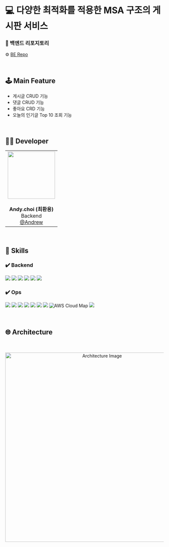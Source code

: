 
<div >
    <h1> 💻 다양한 최적화를 적용한 MSA 구조의 게시판 서비스</h1>
</div>

<div>

### 🔗 백엔드 리포지토리  
⚙️ <a href="https://github.com/boaR-d/backEnd">BE Repo</a>
</div>
<br>

## 🕹️ Main Feature
* 게시글 CRUD 기능
* 댓글 CRUD 기능
* 좋아요 CRD 기능
* 오늘의 인기글 Top 10 조회 기능

<br />

## 👨‍💻 Developer

<div align="center">

<table>
  <tr>
    <td align="center">
      <img src="https://avatars.githubusercontent.com/u/92637789?v=4" width="150" height="150"><br><br>
      <strong>Andy.choi (최환용)</strong><br>
      Backend<br>
      <a href="https://github.com/HuttTheJAVA">@Andrew</a>
    </td>
  </tr>
</table>

</div>


<br />

## 🔧 Skills


<div  style="width:100%">
<h3>✔️ Backend</h3>
<img src="https://img.shields.io/badge/Java-007396?style=for-the-badge&logo=java&logoColor=white">
<img src="https://img.shields.io/badge/Spring%20Boot-6DB33F?style=for-the-badge&logo=springboot&logoColor=white">
<img src="https://img.shields.io/badge/Spring%20JPA-6DB33F?style=for-the-badge&logo=springboot&logoColor=white">
<img src="https://img.shields.io/badge/MySQL-4479A1?style=for-the-badge&logo=mysql&logoColor=white">
<img src="https://img.shields.io/badge/Redis-DC382D?style=for-the-badge&logo=redis&logoColor=white">
<img src="https://img.shields.io/badge/kafka-231F20?style=for-the-badge&logo=apachekafka&logoColor=white">
<h3>✔️ Ops</h3>
<img src="https://img.shields.io/badge/Docker-2496ED?style=for-the-badge&logo=docker&logoColor=white">
<img src="https://img.shields.io/badge/AWS%20ECS-FF9900?style=for-the-badge&logo=amazonecs&logoColor=white">
<img src="https://img.shields.io/badge/AWS%20CloudFront-8000FF?style=for-the-badge&logo=amazonaws&logoColor=white">
<img src="https://img.shields.io/badge/AWS%20S3-569A31?style=for-the-badge&logo=amazons3&logoColor=white">
<img src="https://img.shields.io/badge/AWS%20Route%2053-8000FF?style=for-the-badge&logo=amazonrds&logoColor=white">
<img src="https://img.shields.io/badge/AWS%20ALB-232F3E?style=for-the-badge&logo=amazonaws&logoColor=white">
<img src="https://img.shields.io/badge/AWS%20RDS-527FFF?style=for-the-badge&logo=amazonrds&logoColor=white">
<img alt="AWS Cloud Map" src="https://img.shields.io/badge/AWS%20Cloud%20Map-8000FF?style=for-the-badge&logo=amazonaws&logoColor=white"/>
<img src="https://img.shields.io/badge/AWS%20Elasticache-1488C6?style=for-the-badge&logo=amazonec2&logoColor=white">
<br />
<br />
<br />


## 🌐 Architecture

<div align="center">
  <br />
<br />
  <img src="https://github.com/user-attachments/assets/d594f1cd-8c78-447c-bf28-eb794ac74760" width="600" alt="Architecture Image"/>
</div>



